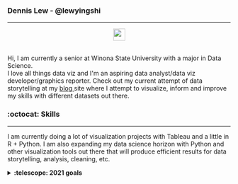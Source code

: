 ### Dennis Lew - @lewyingshi
***

<p align="center">
<img src="https://user-images.githubusercontent.com/5679180/79618120-0daffb80-80be-11ea-819e-d2b0fa904d07.gif" width="27px">
<br><br>
</p>

<p align="left"> 
  Hi, I am currently a senior at Winona State University with a major in Data Science.
  <br> I love all things data viz and I'm an aspiring data analyst/data viz developer/graphics reporter.
  Check out my current attempt of data storytelling at my <a href = "https://lewyingshi.github.io/blog/"> blog </a> site where I attempt to visualize, inform and improve my skills with different datasets out there.
</p>

### :octocat: Skills
***
I am currently doing a lot of visualization projects with Tableau and a little in R + Python. I am also expanding my data science horizon with Python and other visualization tools out there that will produce efficient results for data storytelling, analysis, cleaning, etc. 

<details>
  <summary><b>:telescope: 2021 goals</b></summary>
  * Improve vizualization/analytical skills in Tableau<br>
  * Learn data science in Python<br>
  * Learn to visualize data with Python packages<br>
</details>
